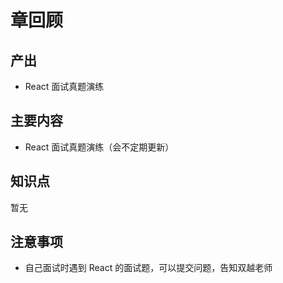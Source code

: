 # 章回顾

## 产出

- React 面试真题演练

## 主要内容

- React 面试真题演练（会不定期更新）

## 知识点

暂无

## 注意事项

- 自己面试时遇到 React 的面试题，可以提交问题，告知双越老师
